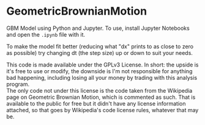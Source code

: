 # GeometricBrownianMotion
GBM Model using Python and Jupyter. To use, install Jupyter Notebooks and open the `.ipynb` file with it.

To make the model fit better (reducing what "dx" prints to as close to zero as possible) try changing dt (the step size) up or down to suit your needs.  

This code is made available under the GPLv3 License. In short: the upside is it's free to use or modify, the downside is I'm not responsible for anything bad happening, including losing all your money by trading with this analysis program.  
The only code not under this license is the code taken from the Wikipedia page on Geometric Brownian Motion, which is commented as such. That is available to the public for free but it didn't have any license information attached, so that goes by Wikipedia's code license rules, whatever that may be.  
